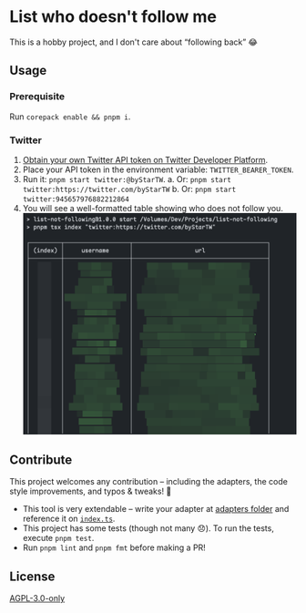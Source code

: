 # List who doesn't follow me

This is a hobby project, and I don't care about “following back” 😂

## Usage

### Prerequisite

Run `corepack enable && pnpm i`.

### Twitter

1. [Obtain your own Twitter API token on Twitter Developer Platform](https://developer.twitter.com/en/docs/twitter-api/getting-started/getting-access-to-the-twitter-api).
2. Place your API token in the environment variable: `TWITTER_BEARER_TOKEN`.
3. Run it: `pnpm start twitter:@byStarTW`.
    a. Or: `pnpm start twitter:https://twitter.com/byStarTW`
    b. Or: `pnpm start twitter:945657976882212864`
4. You will see a well-formatted table showing who does not follow you.
    ![A `console.table` shown who does not follow you](docs/images/outputs.png)

## Contribute

This project welcomes any contribution – including the adapters, the code style improvements, and typos & tweaks! 🙌

- This tool is very extendable – write your adapter at [adapters folder](src/adapters) and reference it on [`index.ts`](src/index.ts).
- This project has some tests (though not many 😞). To run the tests, execute `pnpm test`.
- Run `pnpm lint` and `pnpm fmt` before making a PR!

## License

[AGPL-3.0-only](./LICENSE)
